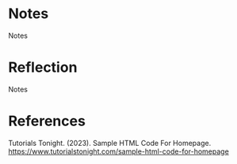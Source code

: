 # Notes
Notes

# Reflection
Notes

# References
Tutorials Tonight. (2023). Sample HTML Code For Homepage. https://www.tutorialstonight.com/sample-html-code-for-homepage
